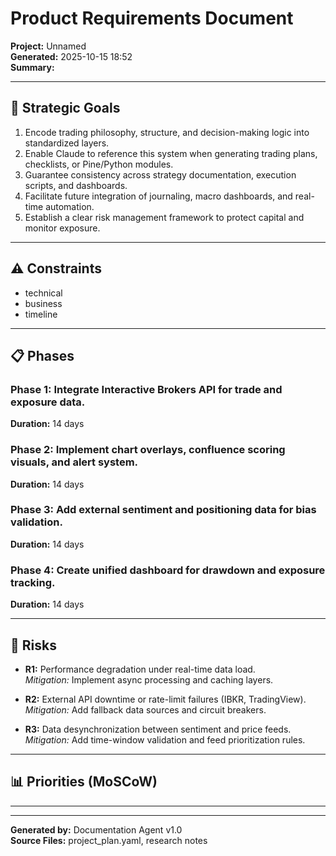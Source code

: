 # Product Requirements Document

**Project:** Unnamed  
**Generated:** 2025-10-15 18:52  
**Summary:**   

---

## 🎯 Strategic Goals

1. Encode trading philosophy, structure, and decision-making logic into standardized layers.
2. Enable Claude to reference this system when generating trading plans, checklists, or Pine/Python modules.
3. Guarantee consistency across strategy documentation, execution scripts, and dashboards.
4. Facilitate future integration of journaling, macro dashboards, and real-time automation.
5. Establish a clear risk management framework to protect capital and monitor exposure.

---

## ⚠️ Constraints

- technical
- business
- timeline

---

## 📋 Phases

### Phase 1: Integrate Interactive Brokers API for trade and exposure data.
**Duration:** 14 days  

### Phase 2: Implement chart overlays, confluence scoring visuals, and alert system.
**Duration:** 14 days  

### Phase 3: Add external sentiment and positioning data for bias validation.
**Duration:** 14 days  

### Phase 4: Create unified dashboard for drawdown and exposure tracking.
**Duration:** 14 days  

---

## 🔴 Risks

- **R1:** Performance degradation under real-time data load.  
  *Mitigation:* Implement async processing and caching layers.  

- **R2:** External API downtime or rate-limit failures (IBKR, TradingView).  
  *Mitigation:* Add fallback data sources and circuit breakers.  

- **R3:** Data desynchronization between sentiment and price feeds.  
  *Mitigation:* Add time-window validation and feed prioritization rules.  


---

## 📊 Priorities (MoSCoW)

---

---

**Generated by:** Documentation Agent v1.0  
**Source Files:** project_plan.yaml, research notes  
